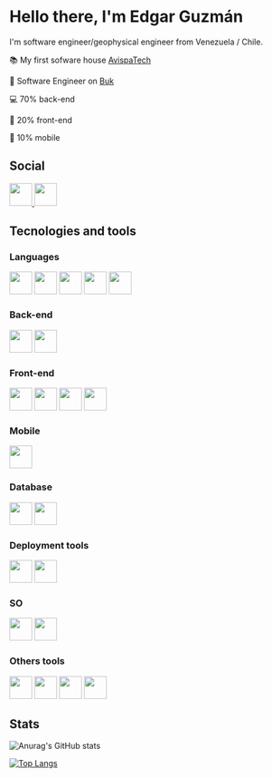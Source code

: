 # Hello there, I'm Edgar Guzmán

I'm software engineer/geophysical engineer from Venezuela / Chile.

:books: My first sofware house [AvispaTech](https://github.com/avispatech)

:punch: Software Engineer on [Buk](https://github.com/bukhr)

:computer: 70% back-end

:art: 20% front-end

:iphone: 10% mobile

## Social

<a href='https://www.linkedin.com/in/edgarguzmanblanco/'>
  <img src="https://user-images.githubusercontent.com/47183702/150648263-dc6a01f5-4642-4c37-8c39-8c45f17b08a1.svg" width="40" height="40">
</a>
<a href='https://medium.com/@guzmanem'>
  <img src="https://user-images.githubusercontent.com/47183702/150648785-e2ebf5f9-bc99-44b4-ad42-f2a2613cc2bd.svg" width="40" height="40">
</a>

## Tecnologies and tools

### Languages
<div style='display: d-flex-inline'>
  <img src="https://user-images.githubusercontent.com/47183702/150649032-35884824-56de-40bc-a6bb-07c21edc1eeb.svg" width="40" height="40">
  <img src="https://user-images.githubusercontent.com/47183702/150649063-8fe1c4bd-d249-4b71-b997-e3d853d18e8a.svg" width="40" height="40">
  <img src="https://user-images.githubusercontent.com/47183702/150649100-60cafe9c-7a46-4940-8548-9d1696ee155d.svg" width="40" height="40">
  <img src="https://user-images.githubusercontent.com/47183702/150649056-ddae3211-6a2b-4e5f-9a5e-9a067faa4ac4.svg" width="40" height="40">
  <img src="https://user-images.githubusercontent.com/47183702/150649377-2fa397ae-d324-4a2d-9b10-5d85916f72e5.jpg" width="40" height="40">
</div>

### Back-end

<div style='display: d-flex-inline'>
  <img src="https://user-images.githubusercontent.com/47183702/150649446-9ad29ba5-a8f0-442a-b125-7b93393ddb23.svg" width="40" height="40">
  <img src="https://user-images.githubusercontent.com/47183702/150649448-05dbf0a7-d80e-4337-8707-fec46c378f0c.svg" width="40" height="40">
</div>


### Front-end

<div style='display: d-flex-inline'>
  <img src="https://user-images.githubusercontent.com/47183702/150649529-a8938e74-735e-4337-9049-97a69992b8d6.svg" width="40" height="40">
  <img src="https://user-images.githubusercontent.com/47183702/150651316-9d010159-e850-4a3e-af20-677f0d97b005.svg" width="40" height="40">
  <img src="https://user-images.githubusercontent.com/47183702/150651318-6e4ae734-860e-4bfe-a68a-abbb4742f371.svg" width="40" height="40">
  <img src="https://user-images.githubusercontent.com/47183702/150651319-5b52f434-9613-4943-82cc-ccdabfe0a6af.svg" width="40" height="40">
</div>

### Mobile

<div style='display: d-flex-inline'>
  <img src="https://user-images.githubusercontent.com/47183702/150649455-6c4f5eb4-0528-40c4-8569-3d22be804ea2.svg" width="40" height="40">
</div>

### Database

<div style='display: d-flex-inline'>
  <img src="https://user-images.githubusercontent.com/47183702/150651475-995b72d7-484e-4874-9c15-f3ce5f23c12b.svg" width="40" height="40">
  <img src="https://user-images.githubusercontent.com/47183702/150651474-abb63010-511c-44f2-a979-d5344d93038a.svg" width="40" height="40">
</div>

### Deployment tools

<div style='display: d-flex-inline'>
  <img src="https://user-images.githubusercontent.com/47183702/150651137-574c11fb-bd1f-44e5-bc13-a17838edf998.svg" width="40" height="40">
  <img src="https://user-images.githubusercontent.com/47183702/150651139-2b72c672-f33c-4957-9fe9-f8be3f7439c5.svg" width="40" height="40">
</div>

### SO

<div style='display: d-flex-inline'>
  <img src="https://user-images.githubusercontent.com/47183702/150651599-39ee353c-c314-4059-a981-c0ab1f7273a4.svg" width="40" height="40">
  <img src="https://user-images.githubusercontent.com/47183702/150651601-bbae19dd-3395-46a5-8035-44c309e68fdf.svg" width="40" height="40">
</div>


### Others tools

<div style='display: d-flex-inline'>
  <img src="https://user-images.githubusercontent.com/47183702/150651558-f99ba34a-7abb-4ecd-b8fb-c4ce166aa16e.svg" width="40" height="40">
  <img src="https://user-images.githubusercontent.com/47183702/150651557-2067adab-89fb-48e2-b6d4-cfa48bde2f63.svg" width="40" height="40">
  <img src="https://user-images.githubusercontent.com/47183702/150658618-7f9c6d03-a0e0-4a92-a45e-2aa9b2b51c6f.svg" width="40" height="40">
  <img src="https://user-images.githubusercontent.com/47183702/150658620-fe48647d-fe95-4a23-9149-4ebc3fc34636.svg" width="40" height="40">
</div>


## Stats

![Anurag's GitHub stats](https://github-readme-stats.vercel.app/api?username=guzmanem&count_private=true&show_icons=true)

[![Top Langs](https://github-readme-stats.vercel.app/api/top-langs/?username=guzmanem)](https://github.com/anuraghazra/github-readme-stats)

